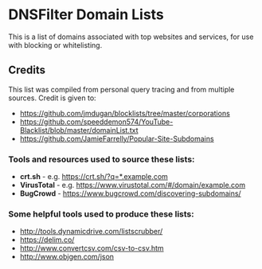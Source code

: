 # DNSFilter Domain Lists

This is a list of domains associated with top websites and services, for use
with blocking or whitelisting.

## Credits

This list was compiled from personal query tracing and from multiple sources.
Credit is given to:

 * https://github.com/jmdugan/blocklists/tree/master/corporations
 * https://github.com/speeddemon574/YouTube-Blacklist/blob/master/domainList.txt
 * https://github.com/JamieFarrelly/Popular-Site-Subdomains


### Tools and resources used to source these lists:

 * **crt.sh** - e.g. https://crt.sh/?q=*.example.com
 * **VirusTotal** - e.g. https://www.virustotal.com/#/domain/example.com
 * **BugCrowd** - https://www.bugcrowd.com/discovering-subdomains/

### Some helpful tools used to produce these lists:

 * http://tools.dynamicdrive.com/listscrubber/
 * https://delim.co/
 * http://www.convertcsv.com/csv-to-csv.htm
 * http://www.objgen.com/json
